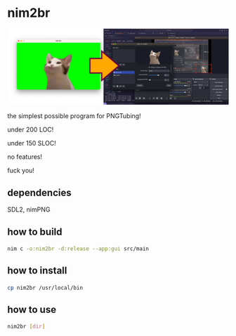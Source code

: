 # nim2br

![](screenshot.png)

the simplest possible program for PNGTubing!

under 200 LOC!

under 150 SLOC!

no features!

fuck you!

## dependencies

SDL2, nimPNG

## how to build

```bash
nim c -o:nim2br -d:release --app:gui src/main
```

## how to install

```bash
cp nim2br /usr/local/bin
```

## how to use

```bash
nim2br [dir]
```
